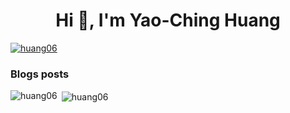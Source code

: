 <h1 align="center">Hi 👋, I'm Yao-Ching Huang</h1>
<p align="left"> <a href="https://github.com/ryo-ma/github-profile-trophy"><img src="https://github-profile-trophy.vercel.app/?username=huang06" alt="huang06" /></a> </p>

### Blogs posts
<!-- BLOG-POST-LIST:START -->
<!-- BLOG-POST-LIST:END -->

<p><img align="left" src="https://github-readme-stats.vercel.app/api/top-langs?username=huang06&show_icons=true&locale=en&layout=compact" alt="huang06" /></p>

<p>&nbsp;<img align="center" src="https://github-readme-stats.vercel.app/api?username=huang06&show_icons=true&locale=en" alt="huang06" /></p>
